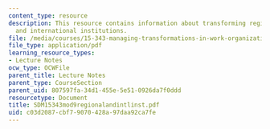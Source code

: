 ```yaml
---
content_type: resource
description: This resource contains information about transforming regional, national,
  and international institutions.
file: /media/courses/15-343-managing-transformations-in-work-organizations-and-society-spring-2002/c03d2087cbf79070428a97daa92ca7fe_SDM15343mod9regionalandintlinst.pdf
file_type: application/pdf
learning_resource_types:
- Lecture Notes
ocw_type: OCWFile
parent_title: Lecture Notes
parent_type: CourseSection
parent_uid: 807597fa-34d1-455e-5e51-0926da7f0ddd
resourcetype: Document
title: SDM15343mod9regionalandintlinst.pdf
uid: c03d2087-cbf7-9070-428a-97daa92ca7fe
---
```

